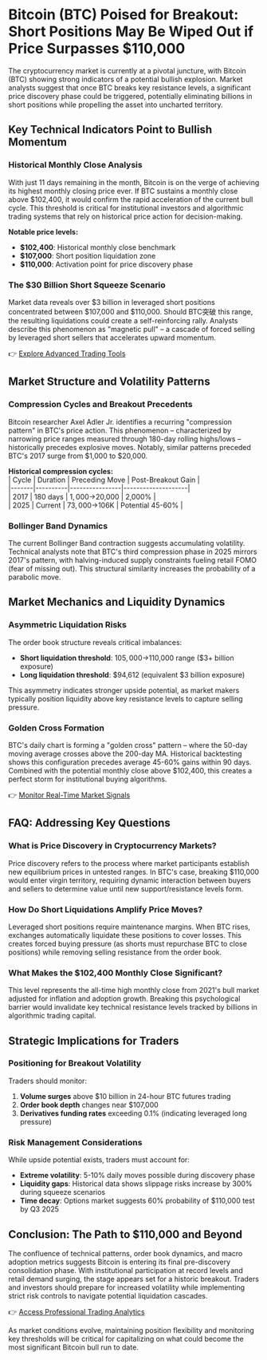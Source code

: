 # Bitcoin (BTC) Poised for Breakout: Short Positions May Be Wiped Out if Price Surpasses $110,000  

The cryptocurrency market is currently at a pivotal juncture, with Bitcoin (BTC) showing strong indicators of a potential bullish explosion. Market analysts suggest that once BTC breaks key resistance levels, a significant price discovery phase could be triggered, potentially eliminating billions in short positions while propelling the asset into uncharted territory.  

## Key Technical Indicators Point to Bullish Momentum  

### Historical Monthly Close Analysis  
With just 11 days remaining in the month, Bitcoin is on the verge of achieving its highest monthly closing price ever. If BTC sustains a monthly close above $102,400, it would confirm the rapid acceleration of the current bull cycle. This threshold is critical for institutional investors and algorithmic trading systems that rely on historical price action for decision-making.  

**Notable price levels:**  
- **$102,400**: Historical monthly close benchmark  
- **$107,000**: Short position liquidation zone  
- **$110,000**: Activation point for price discovery phase  

### The $30 Billion Short Squeeze Scenario  
Market data reveals over $3 billion in leveraged short positions concentrated between $107,000 and $110,000. Should BTC突破 this range, the resulting liquidations could create a self-reinforcing rally. Analysts describe this phenomenon as "magnetic pull" – a cascade of forced selling by leveraged short sellers that accelerates upward momentum.  

👉 [Explore Advanced Trading Tools](https://bit.ly/okx-bonus)  

## Market Structure and Volatility Patterns  

### Compression Cycles and Breakout Precedents  
Bitcoin researcher Axel Adler Jr. identifies a recurring "compression pattern" in BTC's price action. This phenomenon – characterized by narrowing price ranges measured through 180-day rolling highs/lows – historically precedes explosive moves. Notably, similar patterns preceded BTC's 2017 surge from $1,000 to $20,000.  

**Historical compression cycles:**  
| Cycle | Duration | Preceding Move | Post-Breakout Gain |  
|-------|----------|----------------|--------------------|  
| 2017  | 180 days | $1,000→$20,000 | 2,000%             |  
| 2025  | Current  | $73,000→$106K | Potential 45-60%   |  

### Bollinger Band Dynamics  
The current Bollinger Band contraction suggests accumulating volatility. Technical analysts note that BTC's third compression phase in 2025 mirrors 2017's pattern, with halving-induced supply constraints fueling retail FOMO (fear of missing out). This structural similarity increases the probability of a parabolic move.  

## Market Mechanics and Liquidity Dynamics  

### Asymmetric Liquidation Risks  
The order book structure reveals critical imbalances:  
- **Short liquidation threshold**: $105,000→$110,000 range ($3+ billion exposure)  
- **Long liquidation threshold**: $94,612 (equivalent $3 billion exposure)  

This asymmetry indicates stronger upside potential, as market makers typically position liquidity above key resistance levels to capture selling pressure.  

### Golden Cross Formation  
BTC's daily chart is forming a "golden cross" pattern – where the 50-day moving average crosses above the 200-day MA. Historical backtesting shows this configuration precedes average 45-60% gains within 90 days. Combined with the potential monthly close above $102,400, this creates a perfect storm for institutional buying algorithms.  

👉 [Monitor Real-Time Market Signals](https://bit.ly/okx-bonus)  

## FAQ: Addressing Key Questions  

### What is Price Discovery in Cryptocurrency Markets?  
Price discovery refers to the process where market participants establish new equilibrium prices in untested ranges. In BTC's case, breaking $110,000 would enter virgin territory, requiring dynamic interaction between buyers and sellers to determine value until new support/resistance levels form.  

### How Do Short Liquidations Amplify Price Moves?  
Leveraged short positions require maintenance margins. When BTC rises, exchanges automatically liquidate these positions to cover losses. This creates forced buying pressure (as shorts must repurchase BTC to close positions) while removing selling resistance from the order book.  

### What Makes the $102,400 Monthly Close Significant?  
This level represents the all-time high monthly close from 2021's bull market adjusted for inflation and adoption growth. Breaking this psychological barrier would invalidate key technical resistance levels tracked by billions in algorithmic trading capital.  

## Strategic Implications for Traders  

### Positioning for Breakout Volatility  
Traders should monitor:  
1. **Volume surges** above $10 billion in 24-hour BTC futures trading  
2. **Order book depth** changes near $107,000  
3. **Derivatives funding rates** exceeding 0.1% (indicating leveraged long pressure)  

### Risk Management Considerations  
While upside potential exists, traders must account for:  
- **Extreme volatility**: 5-10% daily moves possible during discovery phase  
- **Liquidity gaps**: Historical data shows slippage risks increase by 300% during squeeze scenarios  
- **Time decay**: Options market suggests 60% probability of $110,000 test by Q3 2025  

## Conclusion: The Path to $110,000 and Beyond  

The confluence of technical patterns, order book dynamics, and macro adoption metrics suggests Bitcoin is entering its final pre-discovery consolidation phase. With institutional participation at record levels and retail demand surging, the stage appears set for a historic breakout. Traders and investors should prepare for increased volatility while implementing strict risk controls to navigate potential liquidation cascades.  

👉 [Access Professional Trading Analytics](https://bit.ly/okx-bonus)  

As market conditions evolve, maintaining position flexibility and monitoring key thresholds will be critical for capitalizing on what could become the most significant Bitcoin bull run to date.